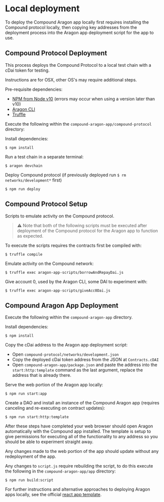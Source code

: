 # Local deployment

To deploy the Compound Aragon app locally first requires installing the Compound protocol locally, then copying key 
addresses from the deployment process into the Aragon app deployment script for the app to use. 

## Compound Protocol Deployment 

This process deploys the Compound Protocol to a local test chain with a cDai token for testing. 

Instructions are for OSX, other OS's may require additional steps.

Pre-requisite dependencies:
- [NPM from Node v10](https://nodejs.org/en/download/) (errors may occur when using a version later than v10)
- [Aragon CLI](https://github.com/aragon/aragon-cli)
- [Truffle](https://github.com/trufflesuite/truffle)

Execute the following within the `compound-aragon-app/compound-protocol` directory:

Install dependencies:
```
$ npm install
```

Run a test chain in a separate terminal:
```
$ aragon devchain
```

Deploy Compound protocol (if previously deployed run `$ rm networks/development*` first)
```
$ npm run deploy
```  


## Compound Protocol Setup
Scripts to emulate activity on the Compound protocol. 

> :warning: Note that both of the following scripts must be executed after deployment of the Compound protocol
 for the Aragon app to function as expected.

To execute the scripts requires the contracts first be compiled with:
```
$ truffle compile
```

Emulate activity on the Compound network:
```
$ truffle exec aragon-app-scripts/borrowAndRepayDai.js
```

Give account 0, used by the Aragon CLI, some DAI to experiment with:
```
$ truffle exec aragon-app-scripts/giveAcc0Dai.js
```

## Compound Aragon App Deployment

Execute the following within the `compound-aragon-app` directory.

Install dependencies:
```
$ npm install
```

Copy the cDai address to the Aragon app deployment script:
- Open `compound-protocol/networks/development.json`
- Copy the deployed cDai token address from the JSON at `Contracts.cDAI`  
- Open `compound-aragon-app/package.json` and paste the address into the `start:http:template` command as the last 
argument, replace the address that is already there.   

Serve the web portion of the Aragon app locally:
```
$ npm run start:app
```

Create a DAO and install an instance of the Compound Aragon app (requires canceling and re-executing on contract updates):
```
$ npm run start:http:template
```

After these steps have completed your web browser should open Aragon automatically with the Compound app installed. The
template is setup to give permissions for executing all of the functionality to any address so you should be able to
experiment straight away. 

Any changes made to the web portion of the app should update without any redeployment of the app.  

Any changes to `script.js` require rebuilding the script, to do this execute the following in the `compound-aragon-app/app` directory:
```
$ npm run build:script
```

For further instructions and alternative approaches to deploying Aragon apps locally, see the official 
[react app template](https://github.com/aragon/aragon-react-boilerplate).